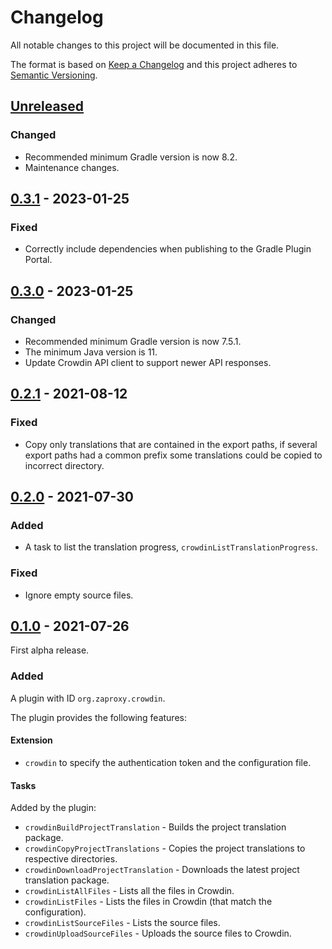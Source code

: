 # Changelog
All notable changes to this project will be documented in this file.

The format is based on [Keep a Changelog](https://keepachangelog.com/en/1.0.0/)
and this project adheres to [Semantic Versioning](https://semver.org/spec/v2.0.0.html).

## [Unreleased]
### Changed
- Recommended minimum Gradle version is now 8.2.
- Maintenance changes.

## [0.3.1] - 2023-01-25
### Fixed
- Correctly include dependencies when publishing to the Gradle Plugin Portal.

## [0.3.0] - 2023-01-25
### Changed
- Recommended minimum Gradle version is now 7.5.1.
- The minimum Java version is 11.
- Update Crowdin API client to support newer API responses.

## [0.2.1] - 2021-08-12
### Fixed
- Copy only translations that are contained in the export paths, if several export
  paths had a common prefix some translations could be copied to incorrect directory.

## [0.2.0] - 2021-07-30
### Added
- A task to list the translation progress, `crowdinListTranslationProgress`.

### Fixed
- Ignore empty source files.

## [0.1.0] - 2021-07-26
First alpha release.

### Added
A plugin with ID `org.zaproxy.crowdin`.

The plugin provides the following features:

#### Extension
 - `crowdin` to specify the authentication token and the configuration file.

#### Tasks
Added by the plugin:
 - `crowdinBuildProjectTranslation` - Builds the project translation package.
 - `crowdinCopyProjectTranslations` - Copies the project translations to respective directories.
 - `crowdinDownloadProjectTranslation` - Downloads the latest project translation package.
 - `crowdinListAllFiles` - Lists all the files in Crowdin.
 - `crowdinListFiles` - Lists the files in Crowdin (that match the configuration).
 - `crowdinListSourceFiles` - Lists the source files.
 - `crowdinUploadSourceFiles` - Uploads the source files to Crowdin.


[Unreleased]: https://github.com/zaproxy/gradle-plugin-crowdin/compare/v0.3.1...HEAD
[0.3.1]: https://github.com/zaproxy/gradle-plugin-crowdin/compare/v0.3.0...v0.3.1
[0.3.0]: https://github.com/zaproxy/gradle-plugin-crowdin/compare/v0.2.1...v0.3.0
[0.2.1]: https://github.com/zaproxy/gradle-plugin-crowdin/compare/v0.2.0...v0.2.1
[0.2.0]: https://github.com/zaproxy/gradle-plugin-crowdin/compare/v0.1.0...v0.2.0
[0.1.0]: https://github.com/zaproxy/gradle-plugin-crowdin/compare/f935566adf4ba84f9a15def93643ef2d482ee2fc...v0.1.0
